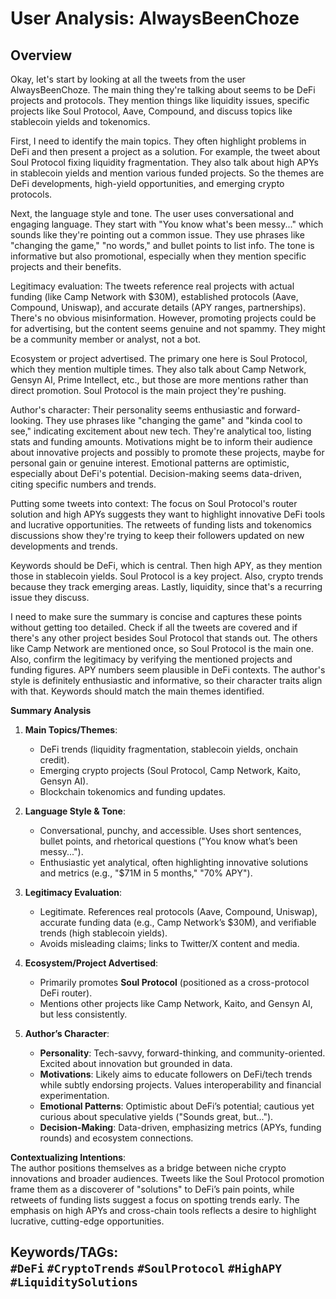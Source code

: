 # User Analysis: AlwaysBeenChoze

## Overview

<think>
Okay, let's start by looking at all the tweets from the user AlwaysBeenChoze. The main thing they're talking about seems to be DeFi projects and protocols. They mention things like liquidity issues, specific projects like Soul Protocol, Aave, Compound, and discuss topics like stablecoin yields and tokenomics.

First, I need to identify the main topics. They often highlight problems in DeFi and then present a project as a solution. For example, the tweet about Soul Protocol fixing liquidity fragmentation. They also talk about high APYs in stablecoin yields and mention various funded projects. So the themes are DeFi developments, high-yield opportunities, and emerging crypto protocols.

Next, the language style and tone. The user uses conversational and engaging language. They start with "You know what's been messy..." which sounds like they're pointing out a common issue. They use phrases like "changing the game," "no words," and bullet points to list info. The tone is informative but also promotional, especially when they mention specific projects and their benefits.

Legitimacy evaluation: The tweets reference real projects with actual funding (like Camp Network with $30M), established protocols (Aave, Compound, Uniswap), and accurate details (APY ranges, partnerships). There's no obvious misinformation. However, promoting projects could be for advertising, but the content seems genuine and not spammy. They might be a community member or analyst, not a bot.

Ecosystem or project advertised. The primary one here is Soul Protocol, which they mention multiple times. They also talk about Camp Network, Gensyn AI, Prime Intellect, etc., but those are more mentions rather than direct promotion. Soul Protocol is the main project they're pushing.

Author's character: Their personality seems enthusiastic and forward-looking. They use phrases like "changing the game" and "kinda cool to see," indicating excitement about new tech. They're analytical too, listing stats and funding amounts. Motivations might be to inform their audience about innovative projects and possibly to promote these projects, maybe for personal gain or genuine interest. Emotional patterns are optimistic, especially about DeFi's potential. Decision-making seems data-driven, citing specific numbers and trends.

Putting some tweets into context: The focus on Soul Protocol's router solution and high APYs suggests they want to highlight innovative DeFi tools and lucrative opportunities. The retweets of funding lists and tokenomics discussions show they're trying to keep their followers updated on new developments and trends.

Keywords should be DeFi, which is central. Then high APY, as they mention those in stablecoin yields. Soul Protocol is a key project. Also, crypto trends because they track emerging areas. Lastly, liquidity, since that's a recurring issue they discuss.

I need to make sure the summary is concise and captures these points without getting too detailed. Check if all the tweets are covered and if there's any other project besides Soul Protocol that stands out. The others like Camp Network are mentioned once, so Soul Protocol is the main one. Also, confirm the legitimacy by verifying the mentioned projects and funding figures. APY numbers seem plausible in DeFi contexts. The author's style is definitely enthusiastic and informative, so their character traits align with that. Keywords should match the main themes identified.
</think>

**Summary Analysis**  
1. **Main Topics/Themes**:  
   - DeFi trends (liquidity fragmentation, stablecoin yields, onchain credit).  
   - Emerging crypto projects (Soul Protocol, Camp Network, Kaito, Gensyn AI).  
   - Blockchain tokenomics and funding updates.  

2. **Language Style & Tone**:  
   - Conversational, punchy, and accessible. Uses short sentences, bullet points, and rhetorical questions ("You know what’s been messy...").  
   - Enthusiastic yet analytical, often highlighting innovative solutions and metrics (e.g., "$71M in 5 months," "70% APY").  

3. **Legitimacy Evaluation**:  
   - Legitimate. References real protocols (Aave, Compound, Uniswap), accurate funding data (e.g., Camp Network’s $30M), and verifiable trends (high stablecoin yields).  
   - Avoids misleading claims; links to Twitter/X content and media.  

4. **Ecosystem/Project Advertised**:  
   - Primarily promotes **Soul Protocol** (positioned as a cross-protocol DeFi router).  
   - Mentions other projects like Camp Network, Kaito, and Gensyn AI, but less consistently.  

5. **Author’s Character**:  
   - **Personality**: Tech-savvy, forward-thinking, and community-oriented. Excited about innovation but grounded in data.  
   - **Motivations**: Likely aims to educate followers on DeFi/tech trends while subtly endorsing projects. Values interoperability and financial experimentation.  
   - **Emotional Patterns**: Optimistic about DeFi’s potential; cautious yet curious about speculative yields ("Sounds great, but...").  
   - **Decision-Making**: Data-driven, emphasizing metrics (APYs, funding rounds) and ecosystem connections.  

**Contextualizing Intentions**:  
The author positions themselves as a bridge between niche crypto innovations and broader audiences. Tweets like the Soul Protocol promotion frame them as a discoverer of "solutions" to DeFi’s pain points, while retweets of funding lists suggest a focus on spotting trends early. The emphasis on high APYs and cross-chain tools reflects a desire to highlight lucrative, cutting-edge opportunities.  

**Keywords/TAGs**:  
`#DeFi` `#CryptoTrends` `#SoulProtocol` `#HighAPY` `#LiquiditySolutions`
---
